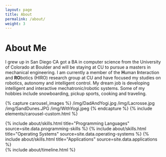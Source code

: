 ```yaml
---
layout: page
title: About
permalink: /about/
weight: 3
---
```


# **About Me**

I grew up in San Diego CA got a BA in computer science from the University of Colorado at Boulder and will be staying at CU to pursue a masters in mechanical engineering. I am currently a member of the **H**uman **I**nteraction and **RO**botics (HIRO) research group at CU and have focused my studies on robotics, autonomy and intelligent control. My dream job is developing intelligent and interactive mechatronic/robotic systems. Some of my hobbies include snowboarding, pickup sports, cooking and traveling.

{% capture carousel_images %} 
/img/DadAndYogi.jpg
/img/Lacrosse.jpg
/img/SandDunes.JPG
/img/WithYogi.jpeg
{% endcapture %} 
{% include elements/carousel-custom.html %}

<div class="row">
{% include about/skills.html title="Programming Languages" source=site.data.programming-skills %}
{% include about/skills.html title="Operating Systems" source=site.data.operating-systems %}
{% include about/skills.html title="Applications" source=site.data.applications %}
</div>

<div class="row">
{% include about/timeline.html %}
</div>
